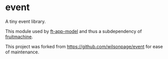 event
=====

A tiny event library.

This module used by [ft-app-model](https://github.com/Financial-Times/ft-app-model) and thus a subdependency of [fruitmachine](https://github.com/ftlabs/fruitmachine).

This project was forked from https://github.com/wilsonpage/event for ease of maintenance. 
